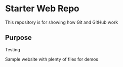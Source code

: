 # Starter Web Repo

This repository is for showing how Git and GitHub work

## Purpose

Testing

Sample website with plenty of files for demos